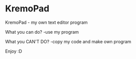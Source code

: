 # KremoPad
KremoPad - my own text editor program

What you can do?
-use my program

What you CAN'T DO?
-copy my code and make own program

Enjoy :D
